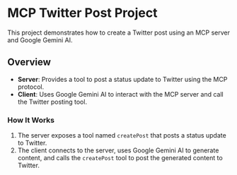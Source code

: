 # MCP Twitter Post Project

This project demonstrates how to create a Twitter post using an MCP server and Google Gemini AI.

## Overview

- **Server**: Provides a tool to post a status update to Twitter using the MCP protocol.
- **Client**: Uses Google Gemini AI to interact with the MCP server and call the Twitter posting tool.

### How It Works

1. The server exposes a tool named `createPost` that posts a status update to Twitter.
2. The client connects to the server, uses Google Gemini AI to generate content, and calls the `createPost` tool to post the generated content to Twitter.